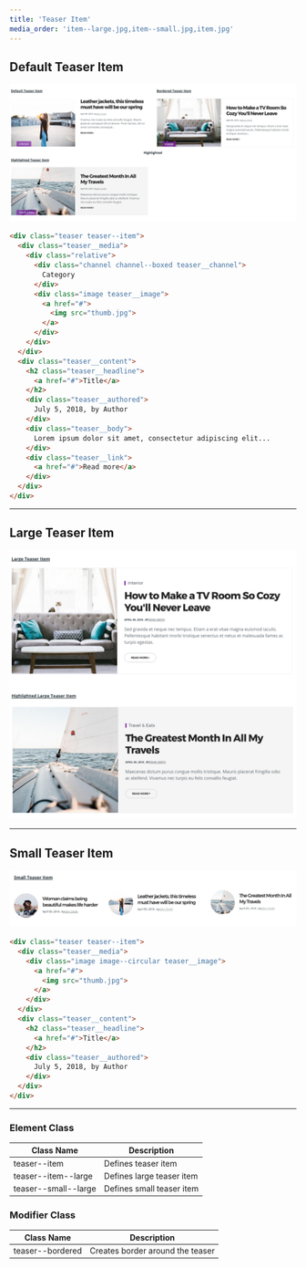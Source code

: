 ```yaml
---
title: 'Teaser Item'
media_order: 'item--large.jpg,item--small.jpg,item.jpg'
---
```


## Default Teaser Item

![](item.jpg)


```html
<div class="teaser teaser--item">
  <div class="teaser__media">
    <div class="relative">
      <div class="channel channel--boxed teaser__channel">
        Category
      </div>
      <div class="image teaser__image">
        <a href="#">
          <img src="thumb.jpg">
        </a>
      </div>
    </div>
  </div>
  <div class="teaser__content">
    <h2 class="teaser__headline">
      <a href="#">Title</a>
    </h2>
    <div class="teaser__authored">
      July 5, 2018, by Author
    </div>
    <div class="teaser__body">
      Lorem ipsum dolor sit amet, consectetur adipiscing elit...
    </div>
    <div class="teaser__link">
      <a href="#">Read more</a>
    </div>
  </div>
</div>
```

---

## Large Teaser Item

![](item--large.jpg)


---

## Small Teaser Item

![](item--small.jpg)

```html
<div class="teaser teaser--item">
  <div class="teaser__media">    
    <div class="image image--circular teaser__image">
      <a href="#">
        <img src="thumb.jpg">
      </a>
    </div>
  </div>
  <div class="teaser__content">
    <h2 class="teaser__headline">
      <a href="#">Title</a>
    </h2>
    <div class="teaser__authored">
      July 5, 2018, by Author
    </div>
  </div>
</div>
```
---

### Element Class

| Class Name | Description |
| ---------- | ----------- |
teaser--item | Defines teaser item
teaser--item--large | Defines large teaser item
teaser--small--large | Defines small teaser item


### Modifier Class

| Class Name | Description |
| ---------- | ----------- |
teaser--bordered | Creates border around the teaser
